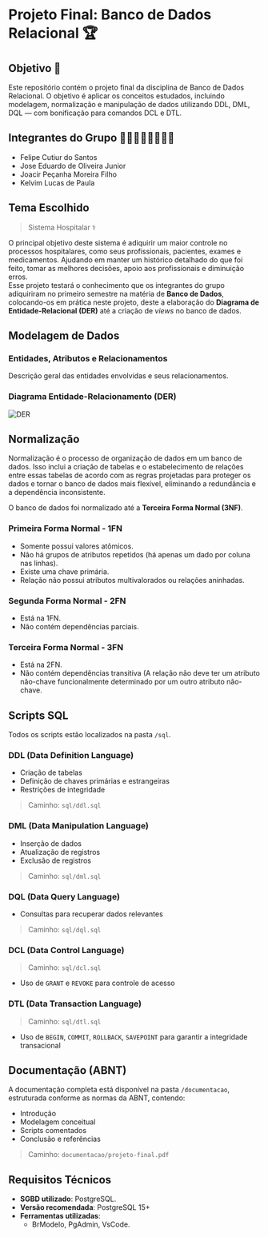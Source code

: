 # Projeto Final: Banco de Dados Relacional 🏆

## Objetivo 🎯

Este repositório contém o projeto final da disciplina de Banco de Dados Relacional. O objetivo é aplicar os conceitos estudados, incluindo modelagem, normalização e manipulação de dados utilizando DDL, DML, DQL — com bonificação para comandos DCL e DTL.

## Integrantes do Grupo 🧍‍♂️🧍‍♂️🧍‍♂️🧍‍♂️

- Felipe Cutiur do Santos
- Jose Eduardo de Oliveira Junior
- Joacir Peçanha Moreira Filho
- Kelvim Lucas de Paula

## Tema Escolhido 

> Sistema Hospitalar ⚕️

O principal objetivo deste sistema é adiquirir um maior controle no processos hospitalares, como seus profissionais, pacientes, exames e medicamentos. Ajudando em manter um histórico detalhado do que foi feito, tomar as melhores decisões, apoio aos profissionais e diminuição erros.<br>
Esse projeto testará o conhecimento que os integrantes do grupo adiquiriram no primeiro semestre na matéria de **Banco de Dados**, colocando-os em prática neste projeto, deste a elaboração do **Diagrama de Entidade-Relacional (DER)** até a criação de _views_ no banco de dados.

## Modelagem de Dados 

### Entidades, Atributos e Relacionamentos

Descrição geral das entidades envolvidas e seus relacionamentos.

### Diagrama Entidade-Relacionamento (DER)

![DER](https://github.com/ProjetoFinalBancodeDados/Projeto-Final-Banco-de-Dados-Relacional-2025-/blob/dev/docs/modelagem_trabalho_final.png)

## Normalização

Normalização é o processo de organização de dados em um banco de dados. Isso inclui a criação de tabelas e o estabelecimento de relações entre essas tabelas de acordo com as regras projetadas para proteger os dados e tornar o banco de dados mais flexível, eliminando a redundância e a dependência inconsistente.

O banco de dados foi normalizado até a **Terceira Forma Normal (3NF)**.

### Primeira Forma Normal - 1FN
- Somente possui valores atômicos.
- Não há grupos de atributos repetidos (há apenas um dado por coluna nas linhas).
- Existe uma chave primária.
- Relação não possui atributos multivalorados ou relações aninhadas.

### Segunda Forma Normal - 2FN
- Está na 1FN.
- Não contém dependências parciais.

### Terceira Forma Normal - 3FN
- Está na 2FN.
- Não contém dependências transitiva (A relação não deve ter um atributo não-chave funcionalmente determinado por um outro atributo não-chave.

## Scripts SQL

Todos os scripts estão localizados na pasta `/sql`.

### DDL (Data Definition Language)

- Criação de tabelas
- Definição de chaves primárias e estrangeiras
- Restrições de integridade

> Caminho: `sql/ddl.sql`

### DML (Data Manipulation Language)

- Inserção de dados
- Atualização de registros
- Exclusão de registros

> Caminho: `sql/dml.sql`

### DQL (Data Query Language)

- Consultas para recuperar dados relevantes

> Caminho: `sql/dql.sql`

### DCL (Data Control Language)

> Caminho: `sql/dcl.sql`

- Uso de `GRANT` e `REVOKE` para controle de acesso

### DTL (Data Transaction Language)

> Caminho: `sql/dtl.sql`

- Uso de `BEGIN`, `COMMIT`, `ROLLBACK`, `SAVEPOINT` para garantir a integridade transacional


## Documentação (ABNT)

A documentação completa está disponível na pasta `/documentacao`, estruturada conforme as normas da ABNT, contendo:

- Introdução
- Modelagem conceitual
- Scripts comentados
- Conclusão e referências

> Caminho: `documentacao/projeto-final.pdf`


## Requisitos Técnicos

- **SGBD utilizado**: PostgreSQL.
- **Versão recomendada**: PostgreSQL 15+
- **Ferramentas utilizadas**:
  - BrModelo, PgAdmin, VsCode.
